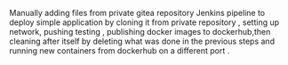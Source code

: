 Manually adding files from private gitea repository
Jenkins pipeline to deploy simple application  by cloning it from private repository , setting up network, pushing testing , publishing docker images to dockerhub,then cleaning after itself by deleting what was done in the previous steps and running new containers from dockerhub on a different port .